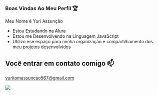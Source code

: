 ### Boas Vindas Ao Meu Perfil 🏆

Meu Nome é Yuri Assunção

- Estou Estudando na Alura
- Estou me Desenvolvendo na Linguagem JavaScript
- Utilizo ese espaço para minha organização e compartilhamento dos meu projetos desenvolvidos

## Você entrar em contato comigo 📫

yuritomassuncao567@gmail.com

![](https://media1.tenor.com/m/hlI8bateU7kAAAAC/creeper-blast.gif)
